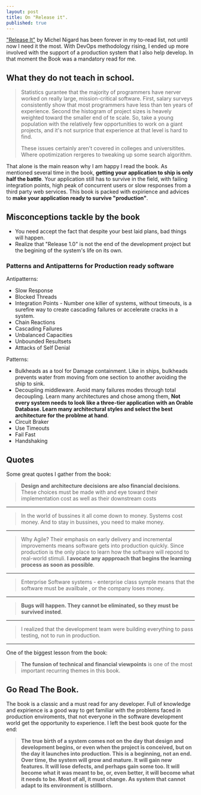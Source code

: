 ```yaml
---
layout: post
title: On "Release it".
published: true
---
```


["Release It"][Release-it] by Michel Nigard has been forever in my to-read list, not until now I need it the most. With DevOps methodology rising, I ended up more involved
 with the support of a production system that I also help develop. In that moment the Book was a mandatory read for me.

## What they do not teach in school.

>Statistics gurantee that the majority of programmers have nerver worked on really large, mission-critical software.  First, salary surveys consistently show that most programmers have less than ten years of experience. Second the histogram of project sizes is heavely weighted toward the smaller end of te scale. So, take a young population with the relatively few opportunities to work on a giant projects, and it's not surprice that experience at that level is hard to find. 
>
>These issues certainly aren't covered in colleges and universitites. Where opotimization rergeres to tweaking up some search algorithm.


That alone is the main reason why I am happy I read the book. As mentioned several time in the book, __getting your application to ship is only half the battle__. Your application still has to survive in the field, with failing integration points, high peak  of concurrent users or slow responses from a third party web services. This book is packed with expirience and advices to __make your application ready to survive "production"__. 


## Misconceptions tackle by the book

   * You need accept the fact that despite your best laid plans, bad things will happen.
   * Realize that "Release 1.0" is not the end of the development project but the begining of the system's life on its own.

### Patterns and Antipatterns for Production ready software

Antipatterns:

   * Slow Response
   * Blocked Threads
   * Integration Points - Number one killer of systems, without timeouts, is a surefire way to create cascading failures or accelerate cracks in a system.
   * Chain Reactions
   * Cascading Failures
   * Unbalanced Capacities
   * Unbounded Resultsets
   * Atttacks of Self Denial

Patterns:

   * Bulkheads as a tool for Damage containment. Like in ships, bulkheads prevents water from moving from one section to another avoiding the ship to sink.
   * Decoupling middleware. Avoid many failures modes through total decoupling. Learn many architectures and chose among them, __Not every system needs to look like a three-tier application with an Orable Database. Learn many architectural styles and select the best architecture for the problme at hand__.
   * Circuit Braker
   * Use Timeouts
   * Fail Fast 
   * Handshaking

## Quotes

Some great quotes I gather from the book:

>__Design and architecture decisions are also financial decisions__. These choices must be made with and eye toward their implementation cost as well as their downstream costs

----

>In the world of bussines it all come down to money. Systems cost money. And to stay in bussines, you need to make money.

----

>Why Agile? Their emphasis on early delivery and incremental improvements means software gets into production quickly. Since production is the only place to learn how the software will repond to real-world stimuli. __I avocate any appproach that begins the learning process as soon as possible__.

----

>Enterprise Software systems - enterprise class symple means that the software must be availbale , or the company loses money.

----

>__Bugs will happen. They cannot be eliminated, so they must be survived insted__.

----

>I realized that the development team were building everything to pass testing, not to run in production.

---

One of the biggest lesson from the book:

>__The funsion of technical and financial viewpoints__ is one of the most important recurring themes in this book.

## Go Read The Book.

The book is a classic and a must read for any developer. Full of knowledge and expirience is a good way to get familiar with the problems faced in production enviroments, that not everyone in the software development world get the opportunity to experience. I left the best book quote for the end:

>__The true birth of a system comes not on the day that design and development begins, or even when the project is conceived, but on the day it launches into production. This is a beginning, not an end. Over time, the system will grow and mature. It will gain new features. It will lose defects, and perhaps gain some too. It will become what it was meant to be, or, even better, it will become what it needs to be. Most of all, it must change. As system that cannot adapt to its environment is stillborn.__


[Release-it]: http://pragprog.com/book/mnee/release-it "Release it by Michael Nigard"
